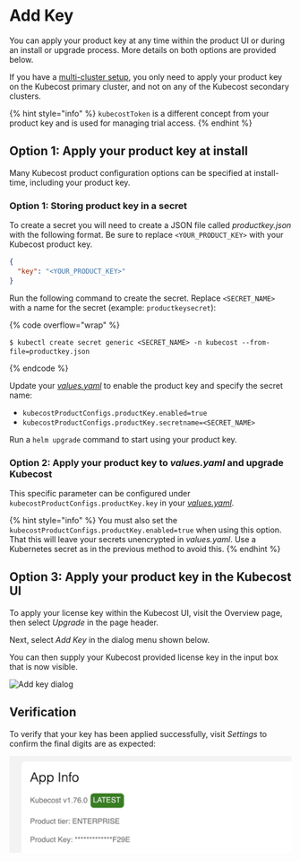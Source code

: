 # Add Key

You can apply your product key at any time within the product UI or during an install or upgrade process. More details on both options are provided below.

If you have a [multi-cluster setup](/install-and-configure/install/multi-cluster/multi-cluster.md), you only need to apply your product key on the Kubecost primary cluster, and not on any of the Kubecost secondary clusters.

{% hint style="info" %}
`kubecostToken` is a different concept from your product key and is used for managing trial access.
{% endhint %}

## Option 1: Apply your product key at install

Many Kubecost product configuration options can be specified at install-time, including your product key.

### Option 1: Storing product key in a secret

To create a secret you will need to create a JSON file called _productkey.json_ with the following format. Be sure to replace `<YOUR_PRODUCT_KEY>` with your Kubecost product key.

```json
{ 
  "key": "<YOUR_PRODUCT_KEY>"
}
```

Run the following command to create the secret. Replace `<SECRET_NAME>` with a name for the secret (example: `productkeysecret`):

{% code overflow="wrap" %}
```shell
$ kubectl create secret generic <SECRET_NAME> -n kubecost --from-file=productkey.json
```
{% endcode %}

Update your [_values.yaml_](https://github.com/kubecost/cost-analyzer-helm-chart/blob/5eedab0433445a5b8e134113beb95f4598cd5e2d/cost-analyzer/values.yaml#L714-L717) to enable the product key and specify the secret name:

* `kubecostProductConfigs.productKey.enabled=true`
* `kubecostProductConfigs.productKey.secretname=<SECRET_NAME>`

Run a `helm upgrade` command to start using your product key.

### Option 2: Apply your product key to _values.yaml_ and upgrade Kubecost

This specific parameter can be configured under `kubecostProductConfigs.productKey.key` in your [_values.yaml_](https://github.com/kubecost/cost-analyzer-helm-chart/blob/84dfbe4addedfee55b50af6ca44c1f62966d4457/cost-analyzer/values.yaml#L426).

{% hint style="info" %}
You must also set the `kubecostProductConfigs.productKey.enabled=true` when using this option. That this will leave your secrets unencrypted in _values.yaml_. Use a Kubernetes secret as in the previous method to avoid this.
{% endhint %}

## Option 3: Apply your product key in the Kubecost UI

To apply your license key within the Kubecost UI, visit the Overview page, then select _Upgrade_ in the page header.

Next, select _Add Key_ in the dialog menu shown below.

You can then supply your Kubecost provided license key in the input box that is now visible.

![Add key dialog](/images/add-key-dialog.png)

## Verification

To verify that your key has been applied successfully, visit _Settings_ to confirm the final digits are as expected:

![Verifying a product key](/images/add-key-verification.png)
